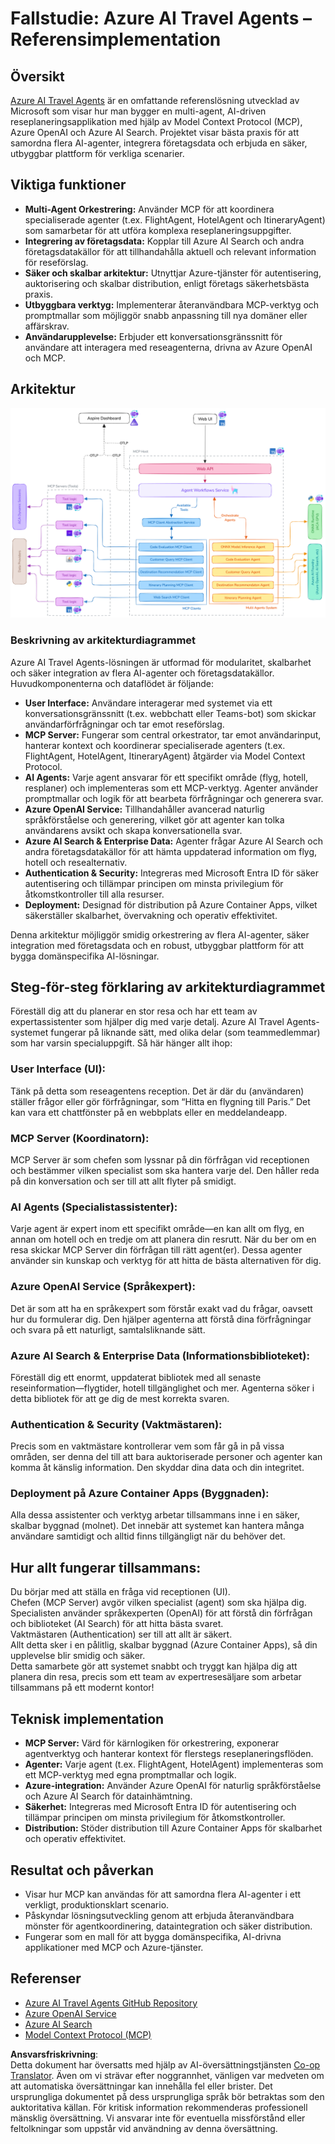<!--
CO_OP_TRANSLATOR_METADATA:
{
  "original_hash": "4d3415b9d2bf58bc69be07f945a69e07",
  "translation_date": "2025-05-20T23:39:37+00:00",
  "source_file": "09-CaseStudy/README.md",
  "language_code": "sv"
}
-->
# Fallstudie: Azure AI Travel Agents – Referensimplementation

## Översikt

[Azure AI Travel Agents](https://github.com/Azure-Samples/azure-ai-travel-agents) är en omfattande referenslösning utvecklad av Microsoft som visar hur man bygger en multi-agent, AI-driven reseplaneringsapplikation med hjälp av Model Context Protocol (MCP), Azure OpenAI och Azure AI Search. Projektet visar bästa praxis för att samordna flera AI-agenter, integrera företagsdata och erbjuda en säker, utbyggbar plattform för verkliga scenarier.

## Viktiga funktioner
- **Multi-Agent Orkestrering:** Använder MCP för att koordinera specialiserade agenter (t.ex. FlightAgent, HotelAgent och ItineraryAgent) som samarbetar för att utföra komplexa reseplaneringsuppgifter.
- **Integrering av företagsdata:** Kopplar till Azure AI Search och andra företagsdatakällor för att tillhandahålla aktuell och relevant information för reseförslag.
- **Säker och skalbar arkitektur:** Utnyttjar Azure-tjänster för autentisering, auktorisering och skalbar distribution, enligt företags säkerhetsbästa praxis.
- **Utbyggbara verktyg:** Implementerar återanvändbara MCP-verktyg och promptmallar som möjliggör snabb anpassning till nya domäner eller affärskrav.
- **Användarupplevelse:** Erbjuder ett konversationsgränssnitt för användare att interagera med reseagenterna, drivna av Azure OpenAI och MCP.

## Arkitektur
![Architecture](https://raw.githubusercontent.com/Azure-Samples/azure-ai-travel-agents/main/docs/ai-travel-agents-architecture-diagram.png)

### Beskrivning av arkitekturdiagrammet

Azure AI Travel Agents-lösningen är utformad för modularitet, skalbarhet och säker integration av flera AI-agenter och företagsdatakällor. Huvudkomponenterna och dataflödet är följande:

- **User Interface:** Användare interagerar med systemet via ett konversationsgränssnitt (t.ex. webbchatt eller Teams-bot) som skickar användarförfrågningar och tar emot reseförslag.
- **MCP Server:** Fungerar som central orkestrator, tar emot användarinput, hanterar kontext och koordinerar specialiserade agenters (t.ex. FlightAgent, HotelAgent, ItineraryAgent) åtgärder via Model Context Protocol.
- **AI Agents:** Varje agent ansvarar för ett specifikt område (flyg, hotell, resplaner) och implementeras som ett MCP-verktyg. Agenter använder promptmallar och logik för att bearbeta förfrågningar och generera svar.
- **Azure OpenAI Service:** Tillhandahåller avancerad naturlig språkförståelse och generering, vilket gör att agenter kan tolka användarens avsikt och skapa konversationella svar.
- **Azure AI Search & Enterprise Data:** Agenter frågar Azure AI Search och andra företagsdatakällor för att hämta uppdaterad information om flyg, hotell och resealternativ.
- **Authentication & Security:** Integreras med Microsoft Entra ID för säker autentisering och tillämpar principen om minsta privilegium för åtkomstkontroller till alla resurser.
- **Deployment:** Designad för distribution på Azure Container Apps, vilket säkerställer skalbarhet, övervakning och operativ effektivitet.

Denna arkitektur möjliggör smidig orkestrering av flera AI-agenter, säker integration med företagsdata och en robust, utbyggbar plattform för att bygga domänspecifika AI-lösningar.

## Steg-för-steg förklaring av arkitekturdiagrammet
Föreställ dig att du planerar en stor resa och har ett team av expertassistenter som hjälper dig med varje detalj. Azure AI Travel Agents-systemet fungerar på liknande sätt, med olika delar (som teammedlemmar) som har varsin specialuppgift. Så här hänger allt ihop:

### User Interface (UI):
Tänk på detta som reseagentens reception. Det är där du (användaren) ställer frågor eller gör förfrågningar, som “Hitta en flygning till Paris.” Det kan vara ett chattfönster på en webbplats eller en meddelandeapp.

### MCP Server (Koordinatorn):
MCP Server är som chefen som lyssnar på din förfrågan vid receptionen och bestämmer vilken specialist som ska hantera varje del. Den håller reda på din konversation och ser till att allt flyter på smidigt.

### AI Agents (Specialistassistenter):
Varje agent är expert inom ett specifikt område—en kan allt om flyg, en annan om hotell och en tredje om att planera din resrutt. När du ber om en resa skickar MCP Server din förfrågan till rätt agent(er). Dessa agenter använder sin kunskap och verktyg för att hitta de bästa alternativen för dig.

### Azure OpenAI Service (Språkexpert):
Det är som att ha en språkexpert som förstår exakt vad du frågar, oavsett hur du formulerar dig. Den hjälper agenterna att förstå dina förfrågningar och svara på ett naturligt, samtalsliknande sätt.

### Azure AI Search & Enterprise Data (Informationsbiblioteket):
Föreställ dig ett enormt, uppdaterat bibliotek med all senaste reseinformation—flygtider, hotell tillgänglighet och mer. Agenterna söker i detta bibliotek för att ge dig de mest korrekta svaren.

### Authentication & Security (Vaktmästaren):
Precis som en vaktmästare kontrollerar vem som får gå in på vissa områden, ser denna del till att bara auktoriserade personer och agenter kan komma åt känslig information. Den skyddar dina data och din integritet.

### Deployment på Azure Container Apps (Byggnaden):
Alla dessa assistenter och verktyg arbetar tillsammans inne i en säker, skalbar byggnad (molnet). Det innebär att systemet kan hantera många användare samtidigt och alltid finns tillgängligt när du behöver det.

## Hur allt fungerar tillsammans:

Du börjar med att ställa en fråga vid receptionen (UI).  
Chefen (MCP Server) avgör vilken specialist (agent) som ska hjälpa dig.  
Specialisten använder språkexperten (OpenAI) för att förstå din förfrågan och biblioteket (AI Search) för att hitta bästa svaret.  
Vaktmästaren (Authentication) ser till att allt är säkert.  
Allt detta sker i en pålitlig, skalbar byggnad (Azure Container Apps), så din upplevelse blir smidig och säker.  
Detta samarbete gör att systemet snabbt och tryggt kan hjälpa dig att planera din resa, precis som ett team av expertresesäljare som arbetar tillsammans på ett modernt kontor!

## Teknisk implementation
- **MCP Server:** Värd för kärnlogiken för orkestrering, exponerar agentverktyg och hanterar kontext för flerstegs reseplaneringsflöden.
- **Agenter:** Varje agent (t.ex. FlightAgent, HotelAgent) implementeras som ett MCP-verktyg med egna promptmallar och logik.
- **Azure-integration:** Använder Azure OpenAI för naturlig språkförståelse och Azure AI Search för datainhämtning.
- **Säkerhet:** Integreras med Microsoft Entra ID för autentisering och tillämpar principen om minsta privilegium för åtkomstkontroller.
- **Distribution:** Stöder distribution till Azure Container Apps för skalbarhet och operativ effektivitet.

## Resultat och påverkan
- Visar hur MCP kan användas för att samordna flera AI-agenter i ett verkligt, produktionsklart scenario.
- Påskyndar lösningsutveckling genom att erbjuda återanvändbara mönster för agentkoordinering, dataintegration och säker distribution.
- Fungerar som en mall för att bygga domänspecifika, AI-drivna applikationer med MCP och Azure-tjänster.

## Referenser
- [Azure AI Travel Agents GitHub Repository](https://github.com/Azure-Samples/azure-ai-travel-agents)
- [Azure OpenAI Service](https://azure.microsoft.com/en-us/products/ai-services/openai-service/)
- [Azure AI Search](https://azure.microsoft.com/en-us/products/ai-services/ai-search/)
- [Model Context Protocol (MCP)](https://modelcontextprotocol.io/)

**Ansvarsfriskrivning**:  
Detta dokument har översatts med hjälp av AI-översättningstjänsten [Co-op Translator](https://github.com/Azure/co-op-translator). Även om vi strävar efter noggrannhet, vänligen var medveten om att automatiska översättningar kan innehålla fel eller brister. Det ursprungliga dokumentet på dess ursprungliga språk bör betraktas som den auktoritativa källan. För kritisk information rekommenderas professionell mänsklig översättning. Vi ansvarar inte för eventuella missförstånd eller feltolkningar som uppstår vid användning av denna översättning.